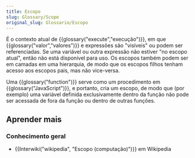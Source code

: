 ```yaml
---
title: Escopo
slug: Glossary/Scope
original_slug: Glossario/Escopo
---
```

É o contexto atual de {{glossary("execute","execução")}}, em que {{glossary("valor","valores")}} e expressões são "visíveis" ou podem ser referenciadas. Se uma variável ou outra expressão não estiver "no escopo atual", então não está disponível para uso. Os escopos também podem ser em camadas em uma hierarquia, de modo que os escopos filhos tenham acesso aos escopos pais, mas não vice-versa.

Uma {{glossary("function")}} serve como um procedimento em {{glossary("JavaScript")}}, e portanto, cria um escopo, de modo que (por exemplo) uma variável definida exclusivamente dentro da função não pode ser acessada de fora da função ou dentro de outras funções.

## Aprender mais

### Conhecimento geral

- {{Interwiki("wikipedia", "Escopo (computação)")}} em Wikipedia
